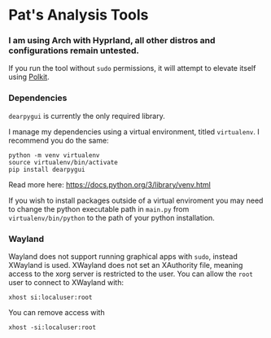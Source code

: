 # Pat's Analysis Tools

### I am using Arch with Hyprland, all other distros and configurations remain untested.

If you run the tool without `sudo` permissions, it will attempt to elevate itself using <u>Polkit</u>.

### Dependencies

`dearpygui` is currently the only required library.

I manage my dependencies using a virtual environment, titled `virtualenv`. I recommend you do the same:

```
python -m venv virtualenv
source virtualenv/bin/activate
pip install dearpygui
```

Read more here: https://docs.python.org/3/library/venv.html

If you wish to install packages outside of a virtual enviroment you may need to change the python executable path in `main.py` from `virtualenv/bin/python` to the path of your python installation.

### Wayland

Wayland does not support running graphical apps with `sudo`, instead XWayland is used. XWayland does not set an XAuthority file, meaning access to the xorg server is restricted to the user. You can allow the `root` user to connect to XWayland with: 

```
xhost si:localuser:root
```

You can remove access with
```
xhost -si:localuser:root
```